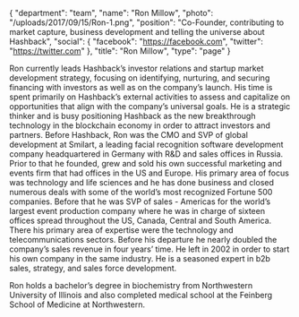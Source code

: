 {
  "department": "team",
  "name": "Ron Millow",
  "photo": "/uploads/2017/09/15/Ron-1.png",
  "position": "Co-Founder, contributing to market capture, business development and telling the universe about Hashback",
  "social": {
    "facebook": "https://facebook.com",
    "twitter": "https://twitter.com"
  },
  "title": "Ron Millow",
  "type": "page"
}


Ron currently leads Hashback’s investor relations and startup market development strategy, focusing on identifying, nurturing, and securing financing with investors as well as on the company’s launch. His time is spent primarily on Hashback’s external activities to assess and capitalize on opportunities that align with the company’s universal goals. He is a strategic thinker and is busy positioning Hashback as the new breakthrough technology in the blockchain economy in order to attract investors and partners. Before Hashback, Ron was the CMO and SVP of global development at Smilart, a leading facial recognition software development company headquartered in Germany with R&D and sales offices in Russia. Prior to that he founded, grew and sold his own successful marketing and events firm that had offices in the US and Europe. His primary area of focus was technology and life sciences and he has done business and closed numerous deals with some of the world’s most recognized Fortune 500 companies. Before that he was SVP of sales - Americas for the world’s largest event production company where he was in charge of sixteen offices spread throughout the US, Canada, Central and South America. There his primary area of expertise were the technology and telecommunications sectors. Before his departure he nearly doubled the company’s sales revenue in four years’ time. He left in 2002 in order to start his own company in the same industry. He is a seasoned expert in b2b sales, strategy, and sales force development.

Ron holds a bachelor’s degree in biochemistry from Northwestern University of Illinois and also completed medical school at the Feinberg School of Medicine at Northwestern.